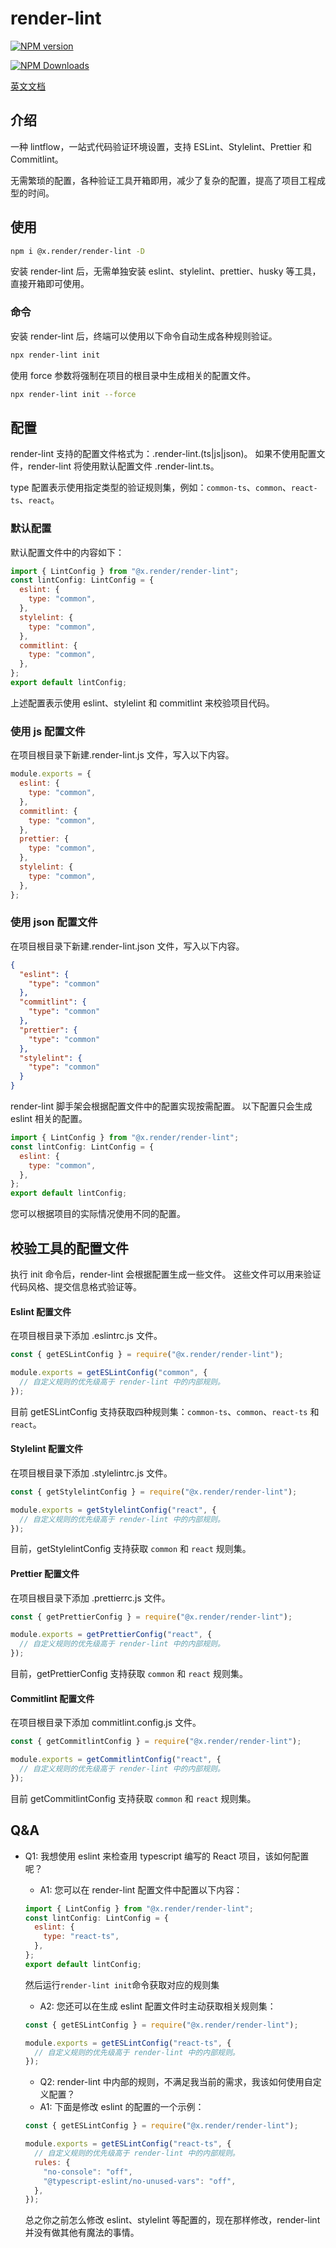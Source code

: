 # render-lint

<p>
<a href="https://www.npmjs.com/package/@x.render/render-lint" target="__blank"><img src="https://img.shields.io/npm/v/@x.render/render-lint" alt="NPM version"></a>

<a href="https://www.npmjs.com/package/@x.render/render-lint" target="__blank"><img src="https://img.shields.io/npm/dw/@x.render/render-lint
" alt="NPM Downloads"></a>

</p>

[英文文档](./README.md)

## 介绍

一种 lintflow，一站式代码验证环境设置，支持 ESLint、Stylelint、Prettier 和 Commitlint。

无需繁琐的配置，各种验证工具开箱即用，减少了复杂的配置，提高了项目工程成型的时间。

## 使用

```sh
npm i @x.render/render-lint -D
```

安装 render-lint 后，无需单独安装 eslint、stylelint、prettier、husky 等工具，直接开箱即可使用。

### 命令

安装 render-lint 后，终端可以使用以下命令自动生成各种规则验证。

```sh
npx render-lint init
```

使用 force 参数将强制在项目的根目录中生成相关的配置文件。

```sh
npx render-lint init --force
```

## 配置

render-lint 支持的配置文件格式为：.render-lint.(ts|js|json)。 如果不使用配置文件，render-lint 将使用默认配置文件 .render-lint.ts。

type 配置表示使用指定类型的验证规则集，例如：`common-ts`、`common`、`react-ts`、`react`。

### 默认配置

默认配置文件中的内容如下：

```javascript
import { LintConfig } from "@x.render/render-lint";
const lintConfig: LintConfig = {
  eslint: {
    type: "common",
  },
  stylelint: {
    type: "common",
  },
  commitlint: {
    type: "common",
  },
};
export default lintConfig;
```

上述配置表示使用 eslint、stylelint 和 commitlint 来校验项目代码。

### 使用 js 配置文件

在项目根目录下新建.render-lint.js 文件，写入以下内容。

```javascript
module.exports = {
  eslint: {
    type: "common",
  },
  commitlint: {
    type: "common",
  },
  prettier: {
    type: "common",
  },
  stylelint: {
    type: "common",
  },
};
```

### 使用 json 配置文件

在项目根目录下新建.render-lint.json 文件，写入以下内容。

```json
{
  "eslint": {
    "type": "common"
  },
  "commitlint": {
    "type": "common"
  },
  "prettier": {
    "type": "common"
  },
  "stylelint": {
    "type": "common"
  }
}
```

render-lint 脚手架会根据配置文件中的配置实现按需配置。 以下配置只会生成 eslint 相关的配置。

```javascript
import { LintConfig } from "@x.render/render-lint";
const lintConfig: LintConfig = {
  eslint: {
    type: "common",
  },
};
export default lintConfig;
```

您可以根据项目的实际情况使用不同的配置。

## 校验工具的配置文件

执行 init 命令后，render-lint 会根据配置生成一些文件。 这些文件可以用来验证代码风格、提交信息格式验证等。

#### Eslint 配置文件

在项目根目录下添加 .eslintrc.js 文件。

```javascript
const { getESLintConfig } = require("@x.render/render-lint");

module.exports = getESLintConfig("common", {
  // 自定义规则的优先级高于 render-lint 中的内部规则。
});
```

目前 getESLintConfig 支持获取四种规则集：`common-ts`、`common`、`react-ts` 和 `react`。

#### Stylelint 配置文件

在项目根目录下添加 .stylelintrc.js 文件。

```javascript
const { getStylelintConfig } = require("@x.render/render-lint");

module.exports = getStylelintConfig("react", {
  // 自定义规则的优先级高于 render-lint 中的内部规则。
});
```

目前，getStylelintConfig 支持获取 `common` 和 `react` 规则集。

#### Prettier 配置文件

在项目根目录下添加 .prettierrc.js 文件。

```javascript
const { getPrettierConfig } = require("@x.render/render-lint");

module.exports = getPrettierConfig("react", {
  // 自定义规则的优先级高于 render-lint 中的内部规则。
});
```

目前，getPrettierConfig 支持获取 `common` 和 `react` 规则集。

#### Commitlint 配置文件

在项目根目录下添加 commitlint.config.js 文件。

```javascript
const { getCommitlintConfig } = require("@x.render/render-lint");

module.exports = getCommitlintConfig("react", {
  // 自定义规则的优先级高于 render-lint 中的内部规则。
});
```

目前 getCommitlintConfig 支持获取 `common` 和 `react` 规则集。

## Q&A

- Q1: 我想使用 eslint 来检查用 typescript 编写的 React 项目，该如何配置呢？

  - A1: 您可以在 render-lint 配置文件中配置以下内容：

  ```javascript
  import { LintConfig } from "@x.render/render-lint";
  const lintConfig: LintConfig = {
    eslint: {
      type: "react-ts",
    },
  };
  export default lintConfig;
  ```

  然后运行`render-lint init`命令获取对应的规则集

  - A2: 您还可以在生成 eslint 配置文件时主动获取相关规则集：

  ```javascript
  const { getESLintConfig } = require("@x.render/render-lint");

  module.exports = getESLintConfig("react-ts", {
    // 自定义规则的优先级高于 render-lint 中的内部规则。
  });
  ```

  - Q2: render-lint 中内部的规则，不满足我当前的需求，我该如何使用自定义配置？
  - A1: 下面是修改 eslint 的配置的一个示例：

  ```javascript
  const { getESLintConfig } = require("@x.render/render-lint");

  module.exports = getESLintConfig("react-ts", {
    // 自定义规则的优先级高于 render-lint 中的内部规则。
    rules: {
      "no-console": "off",
      "@typescript-eslint/no-unused-vars": "off",
    },
  });
  ```

  总之你之前怎么修改 eslint、stylelint 等配置的，现在那样修改，render-lint 并没有做其他有魔法的事情。
